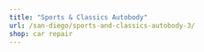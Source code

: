 ```yaml
---
title: "Sports & Classics Autobody"
url: /san-diego/sports-and-classics-autobody-3/
shop: car repair
---
```

